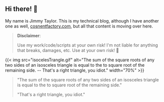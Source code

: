 ## Hi there! 👋

My name is Jimmy Taylor. This is my technical blog, although I have another one as well, [cosnentfactory.com](https://www.consentfactory.com), but all that content is moving over here. 

> **Disclaimer**:
> 
> Use my work/code/scripts at your own risk! I'm not liable for anything that breaks, damages, etc. Use at your own risk! 🥸

{{< img src="isocelesTrangle.gif" alt="The sum of the square roots of any two sides of an isosceles triangle is equal to the to square root of the remaining side. -- That's a right triangle, you idiot." width="70%" >}}

> "The sum of the square roots of any two sides of an isosceles triangle is equal to the to square root of the remaining side."
>
> "That's a right triangle, you idiot."